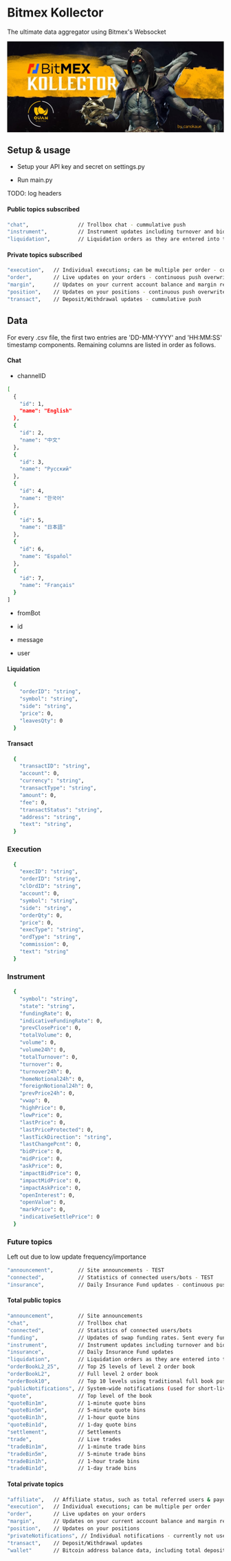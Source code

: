 # Bitmex Kollector
The ultimate data aggregator using Bitmex's Websocket

<img src="img/cover.jpg" align="center" />

## Setup & usage

- Setup your API key and secret on settings.py

- Run main.py

TODO:
log headers


#### Public topics subscribed
```bash
"chat",                // Trollbox chat - cummulative push
"instrument",          // Instrument updates including turnover and bid/ask - continuous push overwrite 
"liquidation",         // Liquidation orders as they are entered into the book - push refreshed after 20 seconds
```

#### Private topics subscribed
```bash
"execution",   // Individual executions; can be multiple per order - cummulative push
"order",       // Live updates on your orders - continuous push overwrite
"margin",      // Updates on your current account balance and margin requirements - continuous push overwrite
"position",    // Updates on your positions - continuous push overwrite
"transact",    // Deposit/Withdrawal updates - cummulative push
```

## Data

For every .csv file, the first two entries are 'DD-MM-YYYY' and 'HH:MM:SS' timestamp components.
Remaining columns are listed in order as follows.

#### Chat

- channelID

```bash
[
  {
    "id": 1,
    "name": "English"
  },
  {
    "id": 2,
    "name": "中文"
  },
  {
    "id": 3,
    "name": "Русский"
  },
  {
    "id": 4,
    "name": "한국어"
  },
  {
    "id": 5,
    "name": "日本語"
  },
  {
    "id": 6,
    "name": "Español"
  },
  {
    "id": 7,
    "name": "Français"
  }
]
```
- fromBot

- id

- message

- user

#### Liquidation

```bash
  {
    "orderID": "string",
    "symbol": "string",
    "side": "string",
    "price": 0,
    "leavesQty": 0
  }
```

#### Transact

```bash
  {
    "transactID": "string",
    "account": 0,
    "currency": "string",
    "transactType": "string",
    "amount": 0,
    "fee": 0,
    "transactStatus": "string",
    "address": "string",
    "text": "string",
  }
```

### Execution 

```bash
  {
    "execID": "string",
    "orderID": "string",
    "clOrdID": "string",
    "account": 0,
    "symbol": "string",
    "side": "string",
    "orderQty": 0,
    "price": 0,
    "execType": "string",
    "ordType": "string",
    "commission": 0,
    "text": "string"
  }
```

### Instrument

```bash
  {
    "symbol": "string",
    "state": "string",
    "fundingRate": 0,
    "indicativeFundingRate": 0,
    "prevClosePrice": 0,
    "totalVolume": 0,
    "volume": 0,
    "volume24h": 0,
    "totalTurnover": 0,
    "turnover": 0,
    "turnover24h": 0,
    "homeNotional24h": 0,
    "foreignNotional24h": 0,
    "prevPrice24h": 0,
    "vwap": 0,
    "highPrice": 0,
    "lowPrice": 0,
    "lastPrice": 0,
    "lastPriceProtected": 0,
    "lastTickDirection": "string",
    "lastChangePcnt": 0,
    "bidPrice": 0,
    "midPrice": 0,
    "askPrice": 0,
    "impactBidPrice": 0,
    "impactMidPrice": 0,
    "impactAskPrice": 0,
    "openInterest": 0,
    "openValue": 0,
    "markPrice": 0,
    "indicativeSettlePrice": 0
  }
```

### Future topics
Left out due to low update frequency/importance

```bash
"announcement",        // Site announcements - TEST
"connected",           // Statistics of connected users/bots - TEST
"insurance",           // Daily Insurance Fund updates - continuous push overwrite 
```

#### Total public topics
```bash
"announcement",        // Site announcements
"chat",                // Trollbox chat
"connected",           // Statistics of connected users/bots
"funding",             // Updates of swap funding rates. Sent every funding interval (usually 8hrs)
"instrument",          // Instrument updates including turnover and bid/ask
"insurance",           // Daily Insurance Fund updates
"liquidation",         // Liquidation orders as they are entered into the book
"orderBookL2_25",      // Top 25 levels of level 2 order book
"orderBookL2",         // Full level 2 order book
"orderBook10",         // Top 10 levels using traditional full book push
"publicNotifications", // System-wide notifications (used for short-lived messages)
"quote",               // Top level of the book
"quoteBin1m",          // 1-minute quote bins
"quoteBin5m",          // 5-minute quote bins
"quoteBin1h",          // 1-hour quote bins
"quoteBin1d",          // 1-day quote bins
"settlement",          // Settlements
"trade",               // Live trades
"tradeBin1m",          // 1-minute trade bins
"tradeBin5m",          // 5-minute trade bins
"tradeBin1h",          // 1-hour trade bins
"tradeBin1d",          // 1-day trade bins
```


#### Total private topics
```bash
"affiliate",   // Affiliate status, such as total referred users & payout % - push refreshed
"execution",   // Individual executions; can be multiple per order
"order",       // Live updates on your orders
"margin",      // Updates on your current account balance and margin requirements
"position",    // Updates on your positions
"privateNotifications", // Individual notifications - currently not used
"transact",    // Deposit/Withdrawal updates
"wallet"       // Bitcoin address balance data, including total deposits & withdrawals - continuous push overwrite
```


